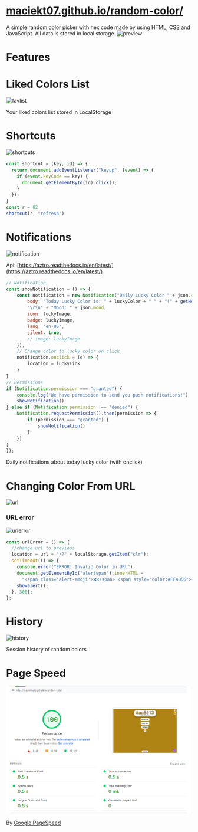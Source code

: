 # [maciekt07.github.io/random-color/](https://maciekt07.github.io/random-color/)
A simple random color picker with hex code made by using HTML, CSS and JavaScript.
All data is stored in local storage.
![preview](https://raw.githubusercontent.com/maciekkoks/random-colors/main/img/preview1.png)

# Features
# Liked Colors List
![favlist](https://raw.githubusercontent.com/maciekt07/random-color/main/img/favslist.png)

Your liked colors list stored in LocalStorage

# Shortcuts
![shortcuts](https://raw.githubusercontent.com/maciekkoks/random-colors/main/img/shortcuts.png)

``` js
const shortcut = (key, id) => {
  return document.addEventListener("keyup", (event) => {
    if (event.keyCode == key) {
      document.getElementById(id).click();
    }
  });
}
const r = 82
shortcut(r, "refresh")
```

# Notifications
![notification](https://raw.githubusercontent.com/maciekt07/random-color/main/img/notification.png)

Api: [https://aztro.readthedocs.io/en/latest/](https://aztro.readthedocs.io/en/latest/)

``` js
// Notification
const showNotification = () => {
    const notification = new Notification("Daily Lucky Color " + json.current_date, {
        body: "Today Lucky Color is: " + luckyColor + " " + "(" + getHexColor(luckyColorHTML) + ")" +
        "\r\n" + "Mood: " + json.mood,
        icon: luckyImage,
        badge: luckyImage,
        lang: 'en-US',
        silent: true,
        // image: luckyImage
    });
    // Change color to lucky color on click
    notification.onclick = (e) => {
        location = luckyLink
    }
}
// Permissions
if (Notification.permission === "granted") {
    console.log("We have permission to send you push notifications!")
    showNotification()
} else if (Notification.permission !== "denied") {
    Notification.requestPermission().then(permission => {
        if (permission === "granted") {
            showNotification()
        }
    })
}
});
 ```
Daily notifications about today lucky color (with onclick)

# Changing Color From URL
![url](https://raw.githubusercontent.com/maciekt07/random-color/main/img/url.png)

### URL error 
![urlerror](https://raw.githubusercontent.com/maciekt07/random-color/main/img/urlerror.png)

``` js 
const urlError = () => {
  //change url to previous
  location = url + "/?" + localStorage.getItem("clr");
  setTimeout(() => {
    console.error("ERROR: Invalid Color in URL");
    document.getElementById("alertspan").innerHTML =
      "<span class='alert-emoji'>❌</span> <span style='color:#FF4B56'>ERROR:</span> Invalid Color in URL";
    showalert();
  }, 300);
};
```

# History
![history](https://raw.githubusercontent.com/maciekt07/random-color/main/img/history.png)

Session history of random colors

# Page Speed
![pagespeed](https://raw.githubusercontent.com/maciekkoks/random-color/main/img/pagespeed.png)

By [Google PageSpeed](https://pagespeed.web.dev)
